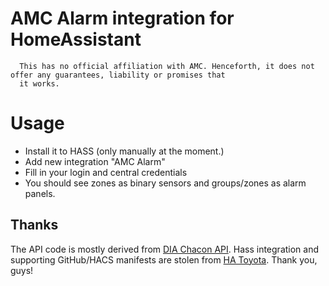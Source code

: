 AMC Alarm integration for HomeAssistant
===

      This has no official affiliation with AMC. Henceforth, it does not offer any guarantees, liability or promises that 
      it works.

Usage
===

* Install it to HASS (only manually at the moment.)
* Add new integration "AMC Alarm"
* Fill in your login and central credentials
* You should see zones as binary sensors and groups/zones as alarm panels.
      

## Thanks
The API code is mostly derived from [DIA Chacon API](https://github.com/cnico/dio-chacon-wifi-api). Hass integration and supporting GitHub/HACS manifests are stolen from [HA Toyota](https://github.com/DurgNomis-drol/ha_toyota). Thank you, guys! 
